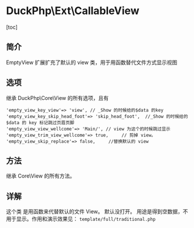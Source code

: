 # DuckPhp\Ext\CallableView
[toc]

## 简介
EmptyView 扩展扩充了默认的 view 类，用于用函数替代文件方式显示视图
## 选项

继承 DuckPhp\Core\View 的所有选项，且有

    'empty_view_key_view'=> 'view', // _Show 的时候给的$data 的key
    'empty_view_key_skip_head_foot'=> 'skip_head_foot',  //_Show 的时候给的$data 的 key 标记跳过页眉页脚
    'empty_view_view_wellcome'=> 'Main/', // view 为这个的时候跳过显示
    'empty_view_trim_view_wellcome'=> true,     // 剪掉 view。 
    'empty_view_skip_replace'=> false,     //替换默认的 view


## 方法

继承 Core\\View 的所有方法。


## 详解

这个类 是用函数来代替默认的文件 View。 默认没打开。
用途是得到空数据，不用于显示。作用和演示效果见：
`template/full/traditional.php`